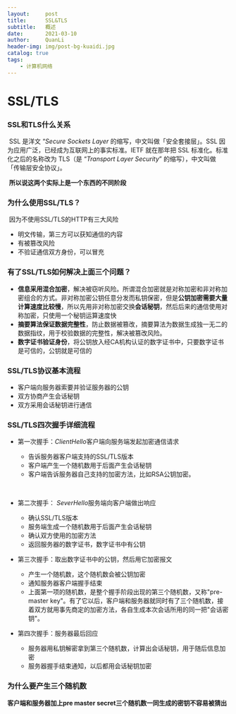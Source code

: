 ```yaml
---
layout:     post
title:      SSL&TLS
subtitle:   概述
date:       2021-03-10
author:     QuanLi
header-img: img/post-bg-kuaidi.jpg
catalog: true
tags:
    - 计算机网络
---
```


# SSL/TLS

### SSL和TLS什么关系

​	SSL 是洋文 “*Secure Sockets Layer* 的缩写，中文叫做「安全套接层」。SSL 因为应用广泛，已经成为互联网上的事实标准。IETF 就在那年把 SSL 标准化。标准化之后的名称改为 TLS（是 “*Transport Layer Security*” 的缩写），中文叫做 「传输层安全协议」。

​	**所以说这两个实际上是一个东西的不同阶段**

### 为什么使用SSL/TLS？

​	因为不使用SSL/TLS的HTTP有三大风险

- 明文传输，第三方可以获知通信的内容
- 有被篡改风险
- 不验证通信双方身份，可以冒充

### 有了SSL/TLS如何解决上面三个问题？

- **信息采用混合加密**，解决被窃听风险。所谓混合加密就是对称加密和非对称加密组合的方式。非对称加密公钥任意分发而私钥保密，但是**公钥加密需要大量计算速度比较慢**，所以先用非对称加密交换**会话秘钥**，然后后来的通信使用对称加密，只使用一个秘钥运算速度快
- **摘要算法保证数据完整性**，防止数据被篡改，摘要算法为数据生成独一无二的数据指纹，用于校验数据的完整性，解决被篡改风险。
- **数字证书验证身份**，将公钥放入经CA机构认证的数字证书中，只要数字证书是可信的，公钥就是可信的

### SSL/TLS协议基本流程

- 客户端向服务器索要并验证服务器的公钥
- 双方协商产生会话秘钥
- 双方采用会话秘钥进行通信

### SSL/TLS四次握手详细流程



- 第一次握手：*ClientHello*客户端向服务端发起加密通信请求

  - 告诉服务器客户端支持的SSL/TLS版本
  - 客户端产生一个随机数用于后面产生会话秘钥
  - 客户端告诉服务器自己支持的加密方法，比如RSA公钥加密。

  ​	

- 第二次握手： *SeverHello*服务端向客户端做出响应
  - 确认SSL/TLS版本
  - 服务端生成一个随机数用于后面产生会话秘钥
  - 确认双方使用的加密方法
  - 返回服务器的数字证书，数字证书中有公钥
- 第三次握手：取出数字证书中的公钥，然后用它加密报文
  - 产生一个随机数，这个随机数会被公钥加密
  - 通知服务器客户端握手结束
  - 上面第一项的随机数，是整个握手阶段出现的第三个随机数，又称"pre-master key"。有了它以后，客户端和服务器就同时有了三个随机数，接着双方就用事先商定的加密方法，各自生成本次会话所用的同一把"会话密钥"。
- 第四次握手：服务器最后回应
  - 服务器用私钥解密拿到第三个随机数，计算出会话秘钥，用于随后信息加密
  - 服务器握手结束通知，以后都用会话秘钥加密

### 为什么要产生三个随机数

**客户端和服务器加上pre master secret三个随机数一同生成的密钥不容易被猜出**